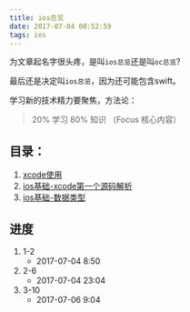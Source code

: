 ```yaml
---
title: ios总览
date: 2017-07-04 00:52:59
tags: ios
---
```


为文章起名字很头疼，是叫`ios总览`还是叫`oc总览`?

最后还是决定叫`ios总览`，因为还可能包含swift。

学习新的技术精力要聚焦，方法论：

> 20% 学习 80% 知识 （Focus 核心内容）

## 目录：

1. [xcode使用](/2017/07/04/ios基础-xcode使用/)
1. [ios基础-xcode第一个源码解析](/2017/07/04/ios基础-xcode第一个源码解析/)
1. [ios基础-数据类型](/2017/07/04/ios基础-xcode第一个源码解析/)

## 进度

1. 1-2
    - 2017-07-04 8:50
1. 2-6
    - 2017-07-04 23:04
1. 3-10
    - 2017-07-06 9:04
